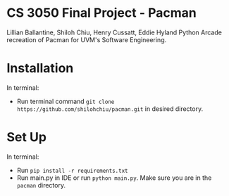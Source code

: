 # CS 3050 Final Project - Pacman

Lillian Ballantine, Shiloh Chiu, Henry Cussatt, Eddie Hyland
Python Arcade recreation of Pacman for UVM's Software Engineering.

# Installation
In terminal: 
- Run terminal command `git clone https://github.com/shilohchiu/pacman.git` in desired directory.
# Set Up
In terminal: 
- Run `pip install -r requirements.txt`
- Run main.py in IDE or run `python main.py`. Make sure you are in the `pacman` directory.
